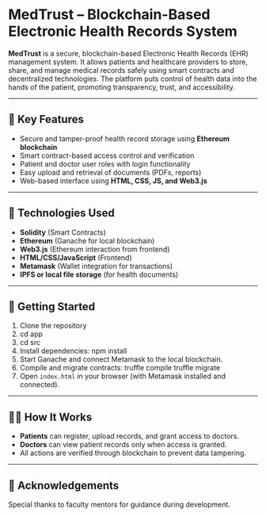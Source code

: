# MedTrust – Blockchain-Based Electronic Health Records System

**MedTrust** is a secure, blockchain-based Electronic Health Records (EHR) management system. It allows patients and healthcare providers to store, share, and manage medical records safely using smart contracts and decentralized technologies. The platform puts control of health data into the hands of the patient, promoting transparency, trust, and accessibility.

---

## 🔐 Key Features

- Secure and tamper-proof health record storage using **Ethereum blockchain**
- Smart contract-based access control and verification
- Patient and doctor user roles with login functionality
- Easy upload and retrieval of documents (PDFs, reports)
- Web-based interface using **HTML, CSS, JS, and Web3.js**

---

## 🧰 Technologies Used

- **Solidity** (Smart Contracts)
- **Ethereum** (Ganache for local blockchain)
- **Web3.js** (Ethereum interaction from frontend)
- **HTML/CSS/JavaScript** (Frontend)
- **Metamask** (Wallet integration for transactions)
- **IPFS or local file storage** (for health documents)

---

## 🚀 Getting Started

1. Clone the repository
2. cd app
3. cd src
4. Install dependencies: npm install
5. Start Ganache and connect Metamask to the local blockchain.
6. Compile and migrate contracts:
   truffle compile
   truffle migrate
7. Open `index.html` in your browser (with Metamask installed and connected).

---

## 👨‍⚕️ How It Works

- **Patients** can register, upload records, and grant access to doctors.
- **Doctors** can view patient records only when access is granted.
- All actions are verified through blockchain to prevent data tampering.

---

## 📌 Acknowledgements

Special thanks to faculty mentors for guidance during development.






